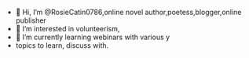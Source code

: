 - 👋 Hi, I’m @RosieCatin0786,online novel author,poetess,blogger,online publisher
- 👀 I’m interested in volunteerism,
- 🌱 I’m currently learning webinars with various y
- topics to learn, discuss with.
